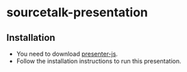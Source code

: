 sourcetalk-presentation
========================

Installation
------------

* You need to download [presenter-js](https://github.com/svi3c/presenter-js).
* Follow the installation instructions to run this presentation.
